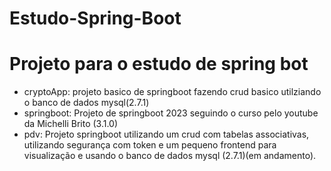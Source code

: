 # Estudo-Spring-Boot
# Projeto para o estudo de spring bot

* cryptoApp: projeto basico de springboot fazendo crud basico utilziando o banco de dados mysql(2.7.1)
* springboot: Projeto de springboot 2023 seguindo o curso pelo youtube da Michelli Brito (3.1.0)
* pdv: Projeto springboot utilizando um crud com tabelas associativas, utilizando segurança com 
token e um pequeno frontend para visualização e usando o banco de dados mysql (2.7.1)(em andamento).
